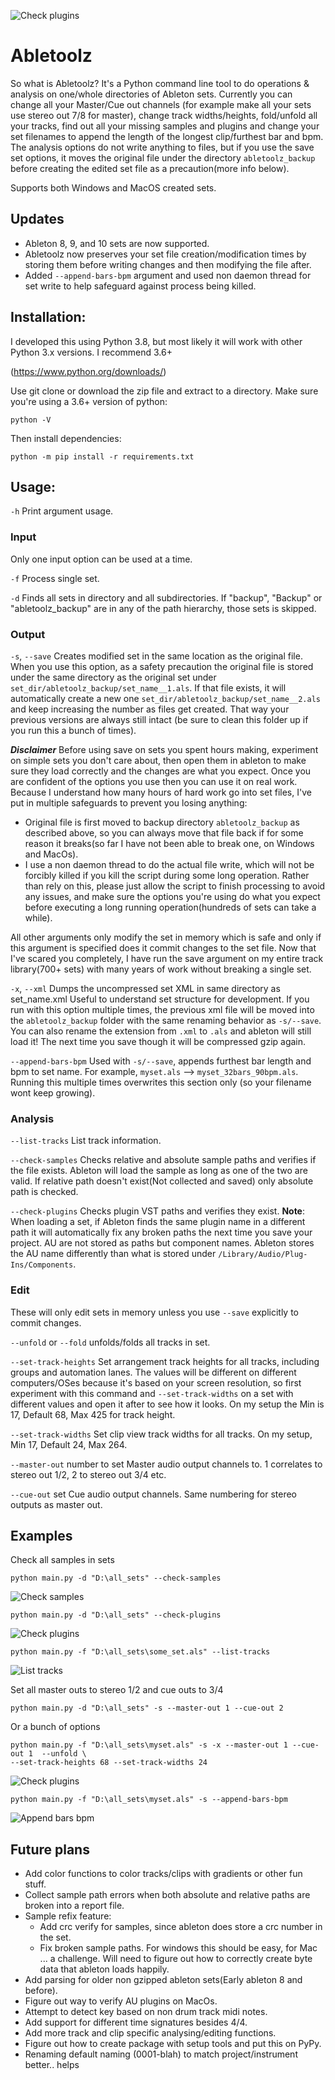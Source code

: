 ![Check plugins](/doc/top.png)
# Abletoolz

So what is Abletoolz? It's a Python command line tool to do operations & analysis on one/whole directories of Ableton
sets. Currently you can change all your Master/Cue out channels (for example make all your sets use 
stereo out 7/8 for master), change track widths/heights, fold/unfold all your tracks, find out all your missing 
samples and plugins and change your set filenames to append the length of the longest clip/furthest bar and bpm. The 
analysis options do not write anything to files, but if you use the save set options, it moves the original file 
under the directory `abletoolz_backup` before creating the edited set file as a precaution(more info below).

Supports both Windows and MacOS created sets.

## Updates
- Ableton 8, 9, and 10 sets are now supported.
- Abletoolz now preserves your set file creation/modification times by storing them before writing changes and then 
modifying the file after.
- Added `--append-bars-bpm` argument and used non daemon thread for set write to help safeguard against process being 
killed.

## Installation:
I developed this using Python 3.8, but most likely it will work with other Python 3.x versions. I recommend 3.6+

(https://www.python.org/downloads/)

Use git clone or download the zip file and extract to a directory.
Make sure you're using a 3.6+ version of python:
```
python -V
```
Then install dependencies:
```
python -m pip install -r requirements.txt
```

## Usage:
`-h` Print argument usage.

### Input
Only one input option can be used at a time.

`-f` Process single set.

`-d` Finds all sets in directory and all subdirectories. If "backup", "Backup" or "abletoolz_backup" are in any 
of the path hierarchy, those sets is skipped.

### Output
`-s`, `--save` 
Creates modified set in the same location as the original file. When you use this option, as a safety precaution the original file is stored under the same 
directory as the original set under `set_dir/abletoolz_backup/set_name__1.als`. If that file exists, it will automatically 
create a new one `set_dir/abletoolz_backup/set_name__2.als` and keep increasing the number as files get created. That 
way your previous versions are always still intact (be sure to clean this folder up if you run this a bunch of times).

***Disclaimer*** Before using save on sets you spent hours making, experiment on simple sets you don't care about,
then open them in ableton to make sure they load correctly and the changes are what you expect. Once you are confident 
of the options you use then you can use it on real work. Because I understand how many hours of hard work go into set files, 
I've put in multiple safeguards to prevent you losing anything:
- Original file is first moved to backup directory `abletoolz_backup` as described above, so you can always move that 
file back if for some reason it breaks(so far I have not been able to break one, on Windows and MacOs).
- I use a non daemon thread to do the actual file write, which will not be forcibly killed if you kill the script 
during some long operation. Rather than rely on this, please just allow the script to finish processing to avoid any 
issues, and make sure the options you're using do what you expect before executing a long running operation(hundreds 
of sets can take a while). 

All other arguments only modify the set in memory which is safe and 
only if this argument is specified does it commit changes to the set file. Now that I've scared you completely, I have 
run the save argument on my entire track library(700+ sets) with many years of work without breaking a single set. 

`-x`, `--xml`  Dumps the uncompressed set XML in same directory as set_name.xml Useful to understand set structure for 
development. If you run with this option multiple times, the previous xml file will be moved into the `abletoolz_backup` 
folder with the same renaming behavior as `-s/--save`. You can also rename the extension from `.xml` to `.als` and ableton
will still load it! The next time you save though it will be compressed gzip again.

`--append-bars-bpm` Used with `-s/--save`, appends furthest bar length and bpm to set name. For example, 
`myset.als` --> `myset_32bars_90bpm.als`. Running this multiple times overwrites this section only (so your filename 
wont keep growing).

### Analysis
`--list-tracks` List track information.

`--check-samples` Checks relative and absolute sample paths and verifies if the file exists. Ableton will load the 
sample as long as one of the two are valid. If relative path doesn't exist(Not collected and saved) only absolute path 
is checked.

`--check-plugins` Checks plugin VST paths and verifies they exist. **Note**: When loading a set, if Ableton finds the 
same plugin name in a different path it will automatically fix any broken paths the next time you save your project. 
AU are not stored as paths but component names. Ableton stores the AU name differently than what is stored under
`/Library/Audio/Plug-Ins/Components`.

### Edit
These will only edit sets in memory unless you use `--save` explicitly to commit changes.

`--unfold` or `--fold` unfolds/folds all tracks in set.

`--set-track-heights`  Set arrangement track heights for all tracks, including groups and automation lanes. The values 
will be different on different computers/OSes because it's based on your screen resolution, so first experiment 
with this command and `--set-track-widths` on a set with different values and open it after to see how it looks. On my
setup the Min is 17, Default 68, Max 425 for track height.

`--set-track-widths` Set clip view track widths for all tracks. On my setup, Min 17, Default 24, Max 264. 

`--master-out` number to set Master audio output channels to. 1 correlates to stereo out 1/2, 2 to stereo out 3/4 etc.

`--cue-out` set Cue audio output channels. Same numbering for stereo outputs as master out.

## Examples
Check all samples in sets
```
python main.py -d "D:\all_sets" --check-samples
```
![Check samples](/doc/check_samples.png)


```
python main.py -d "D:\all_sets" --check-plugins
```
![Check plugins](/doc/check_plugins.png)

```
python main.py -f "D:\all_sets\some_set.als" --list-tracks
```
![List tracks](/doc/track_list.png)

Set all master outs to stereo 1/2 and cue outs to 3/4
```
python main.py -d "D:\all_sets" -s --master-out 1 --cue-out 2
```

Or a bunch of options
```
python main.py -f "D:\all_sets\myset.als" -s -x --master-out 1 --cue-out 1  --unfold \
--set-track-heights 68 --set-track-widths 24 
```
![Check plugins](/doc/everything.png)

```
python main.py -f "D:\all_sets\myset.als" -s --append-bars-bpm
```
![Append bars bpm](/doc/append_bars_bpm.png)

## Future plans
- Add color functions to color tracks/clips with gradients or other fun stuff.
- Collect sample path errors when both absolute and relative paths are broken into a report file.
- Sample refix feature:
    - Add crc verify for samples, since ableton does store a crc number in the set.
    - Fix broken sample paths. For windows this should be easy, for Mac ... a challenge. Will need to figure out how to 
correctly create byte data that ableton loads happily.
- Add parsing for older non gzipped ableton sets(Early ableton 8 and before).
- Figure out way to verify AU plugins on MacOs.
- Attempt to detect key based on non drum track midi notes.
- Add support for different time signatures besides 4/4.
- Add more track and clip specific analysing/editing functions.
- Figure out how to create package with setup tools and put this on PyPy.
- Renaming default naming (0001-blah) to match project/instrument better.. helps 
